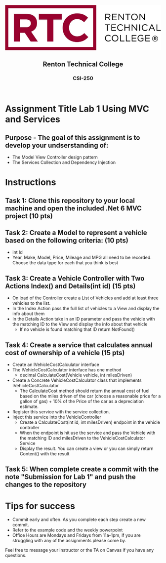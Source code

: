 <div align="center">  
    <img src="Images/logo.jpg" alt="Logo">
    <h2>Renton Technical College</h2>
    <h3>CSI-250</h3>
</div>
<br>

# Assignment Title Lab 1 Using MVC and Services

## Purpose - The goal of this assignment is to develop your undserstanding of:
- The Model View Controller design pattern
- The Services Collection and Dependency Injection

# Instructions

## Task 1: Clone this repository to your local machine and open the included .Net 6 MVC project (10 pts)

## Task 2: Create a Model to represent a vehicle based on the following criteria: (10 pts)

- int Id
- Year, Make, Model, Price, Mileage and MPG all need to be recorded. Choose the data type for each that you think is best

## Task 3: Create a Vehicle Controller with Two Actions Index() and Details(int id) (15 pts)

- On load of the Controller create a List of Vehicles and add at least three vehicles to the list.
- In the Index Action pass the full list of vehicles to a View and display the info about them
- In the Details Action take in an ID parameter and pass the vehicle with the matching ID to the View and display the info about that vehicle
    - If no vehicle is found matching that ID return NotFound()

## Task 4: Create a service that calculates annual cost of ownership of a vehicle (15 pts)

- Create an IVehicleCostCalculator interface
- The IVehicleCostCalculator interface has one method
    - decimal CalculateCost(Vehicle vehicle, int milesDriven)
- Create a Concrete VehicleCostCalculator class that implements IVehicleCostCalculator
    - The CalculateCost method should return the annual cost of fuel based on the miles driven of the car (choose a reasonable price for a gallon of gas) + 10% of the Price of the car as a depreciation estimate.
- Register this service with the service collection.
- Inject this service into the VehicleController
    - Create a CalculateCost(int id, int milesDriven) endpoint in the vehicle controller 
    - When the endpoint is hit use the service and pass the Vehicle with the matching ID and milesDriven to the VehicleCostCalculator Service
    - Display the result. You can create a view or you can simply return Content() with the result

## Task 5: When complete create a commit with the note "Submission for Lab 1" and push the changes to the repository

# Tips for success
- Commit early and often. As you complete each step create a new commit.
- Refer to the example code and the weekly powerpoint
- Office Hours are Mondays and Fridays from 11a-1pm, if you are struggling with any of the assignments please come by.


Feel free to message your instructor or the TA on Canvas if you have any questions.
